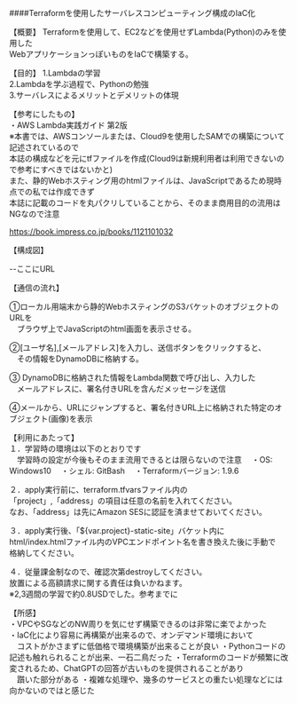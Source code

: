 ####Terraformを使用したサーバレスコンピューティング構成のIaC化

【概要】
Terraformを使用して、EC2などを使用せずLambda(Python)のみを使用した  
WebアプリケーションっぽいものをIaCで構築する。  

【目的】
1.Lambdaの学習  
2.Lambdaを学ぶ過程で、Pythonの勉強  
3.サーバレスによるメリットとデメリットの体現  

【参考にしたもの】  
・AWS Lambda実践ガイド 第2版  
  ※本書では、AWSコンソールまたは、Cloud9を使用したSAMでの構築について記述されているので  
  本誌の構成などを元にtfファイルを作成(Cloud9は新規利用者は利用できないので参考にすべきではないかと)  
  また、静的Webホスティング用のhtmlファイルは、JavaScriptであるため現時点での私では作成できず  
  本誌に記載のコードを丸パクリしていることから、そのまま商用目的の流用はNGなので注意  
  
  https://book.impress.co.jp/books/1121101032  

【構成図】  

--ここにURL

【通信の流れ】  

①ローカル用端末から静的WebホスティングのS3バケットのオブジェクトのURLを  
　ブラウザ上でJavaScriptのhtml画面を表示させる。

②[ユーザ名],[メールアドレス]を入力し、送信ボタンをクリックすると、  
　その情報をDynamoDBに格納する。  

③
DynamoDBに格納された情報をLambda関数で呼び出し、入力した  
　メールアドレスに、署名付きURLを含んだメッセージを送信

④メールから、URLにジャンプすると、署名付きURL上に格納された特定のオブジェクト(画像)を表示

【利用にあたって】  
１．学習時の環境は以下のとおりです  
　学習時の設定が今後もそのまま流用できるとは限らないので注意
　・OS: Windows10
　・シェル: GitBash
　・Terraformバージョン: 1.9.6

２．apply実行前に、terraform.tfvarsファイル内の  
「project」,「address」の項目は任意の名前を入れてください。  
なお、「address」は先にAmazon SESに認証を済ませておいてください。  

３．apply実行後、「${var.project}-static-site」バケット内に  
html/index.htmlファイル内のVPCエンドポイント名を書き換えた後に手動で  
格納してください。

４．従量課金制なので、確認次第destroyしてください。  
放置による高額請求に関する責任は負いかねます。  
※2,3週間の学習で約0.8USDでした。参考までに  


【所感】  
・VPCやSGなどのNW周りを気にせず構築できるのは非常に楽でよかった  
・IaC化により容易に再構築が出来るので、オンデマンド環境において  
　コストがかさまずに低価格で環境構築が出来ることが良い
・Pythonコードの記述も触れられることが出来、一石二鳥だった
・Terraformのコードが頻繁に改変されるため、ChatGPTの回答が古いものを提供されることがあり  
　躓いた部分がある
・複雑な処理や、幾多のサービスとの重たい処理などには向かないのではと感じた
